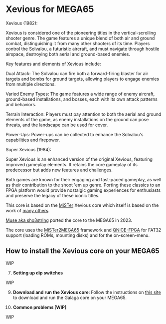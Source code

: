 Xevious for MEGA65
==================

Xevious (1982):


Xevious is considered one of the pioneering titles in the vertical-scrolling shooter genre. The game features a unique blend of both air and ground combat, distinguishing it from many other shooters of its time. Players control the Solvalou, a futuristic aircraft, and must navigate through hostile airspace, destroying both aerial and ground-based enemies.

Key features and elements of Xevious include:

Dual Attack: The Solvalou can fire both a forward-firing blaster for air targets and bombs for ground targets, allowing players to engage enemies from multiple directions.

Varied Enemy Types: The game features a wide range of enemy aircraft, ground-based installations, and bosses, each with its own attack patterns and behaviors.

Terrain Interaction: Players must pay attention to both the aerial and ground elements of the game, as enemy installations on the ground can pose threats, and the landscape can be used for cover.

Power-Ups: Power-ups can be collected to enhance the Solvalou's capabilities and firepower.

Super Xevious (1984):

Super Xevious is an enhanced version of the original Xevious, featuring improved gameplay elements. It retains the core gameplay of its predecessor but adds new features and challenges.

Both games are known for their engaging and fast-paced gameplay, as well as their contribution to the shoot 'em up genre. Porting these classics to an FPGA platform would provide nostalgic gaming experiences for enthusiasts and preserve the legacy of these iconic titles.

This core is based on the
[MiSTer](https://github.com/MiSTer-devel/Arcade-Xevious_MiSTer)
Xevious core which
itself is based on the work of [many others](AUTHORS).

[Muse aka sho3string](https://github.com/sho3string)
ported the core to the MEGA65 in 2023.

The core uses the [MiSTer2MEGA65](https://github.com/sy2002/MiSTer2MEGA65)
framework and [QNICE-FPGA](https://github.com/sy2002/QNICE-FPGA) for
FAT32 support (loading ROMs, mounting disks) and for the
on-screen-menu.

How to install the Xevious core on your MEGA65
----------------------------------------------

WIP

7. **Setting up dip switches**

WIP

9. **Download and run the Xevious core**: Follow the instructions on
  [this site](https://sy2002.github.io/m65cores/) to download and run the
  Galaga core on your MEGA65.

10. **Common problems [WIP]**

WIP


    

